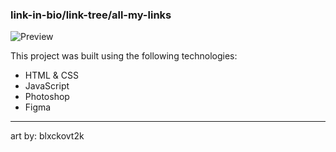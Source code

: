 ### link-in-bio/link-tree/all-my-links

![Preview](./.github/preview.jpg)

This project was built using the following technologies:

- HTML & CSS
- JavaScript
- Photoshop
- Figma

---

art by: blxckovt2k
